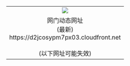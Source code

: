 ﻿<table>
  <tr></tr>
  <tr><td colspan=2 align=center><img src="https://d2jcosypm7px03.cloudfront.net/Up/oGate.jpg" /></td></tr>
  <tr><td colspan=2 align=center>网门动态网址<br/>(最新)
<br>https://d2jcosypm7px03.cloudfront.net
<br/><br/>(以下网址可能失效)
    </td>
  </tr>
</table>
